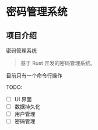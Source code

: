 # 密码管理系统

## 项目介绍

密码管理系统

> 基于 Rust 开发的密码管理系统。

目前只有一个命令行操作

TODO:

- [ ] UI 界面
- [ ] 数据持久化
- [ ] 用户管理
- [ ] 密码管理
